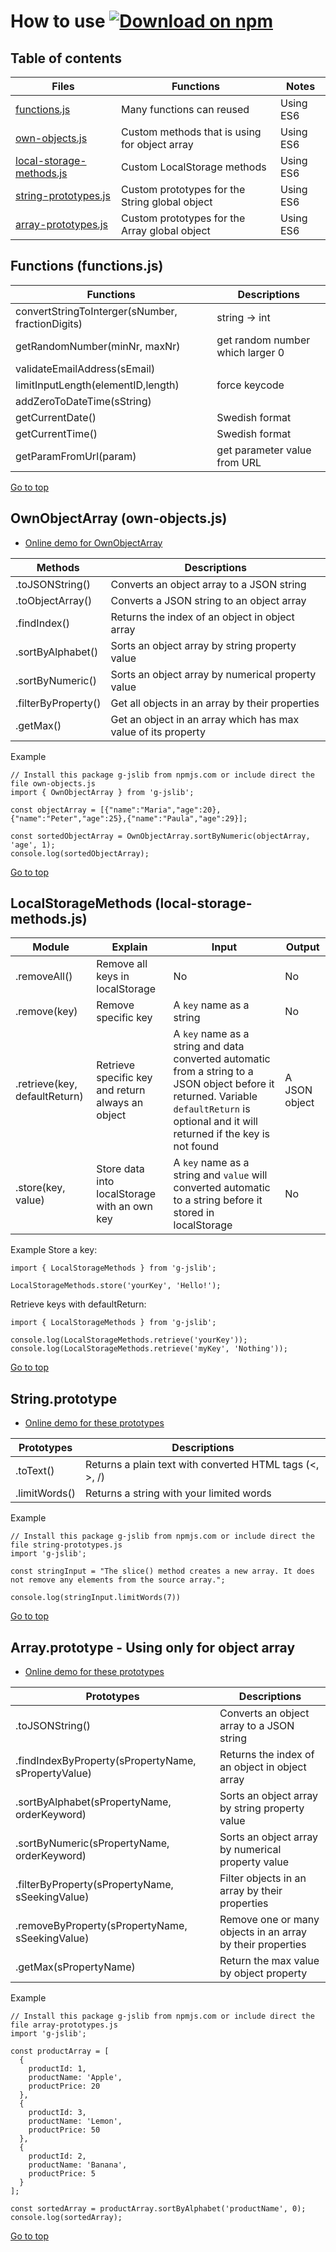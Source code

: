 # How to use [![Download on npm](https://img.shields.io/badge/npm-v1.2.1-blue.svg)](https://www.npmjs.com/package/g-jslib)
## Table of contents
|Files|Functions|Notes|
|----|----|----|
|[functions.js](#functions-functionsjs)|Many functions can reused|Using ES6|
|[own-objects.js](#ownobjectarray-own-objectsjs)|Custom methods that is using for object array|Using ES6|
|[local-storage-methods.js](#localstoragemethods-local-storage-methodsjs)|Custom LocalStorage methods|Using ES6|
|[string-prototypes.js](#stringprototype)|Custom prototypes for the String global object|Using ES6|
|[array-prototypes.js](#arrayprototype---using-only-for-object-array)|Custom prototypes for the Array global object|Using ES6|

## Functions (functions.js)
|Functions|Descriptions|
|---|---|
|convertStringToInterger(sNumber, fractionDigits)| string -> int|
|getRandomNumber(minNr, maxNr)|get random number which larger 0|
|validateEmailAddress(sEmail)||
|limitInputLength(elementID,length)|force keycode|
|addZeroToDateTime(sString)||
|getCurrentDate()|Swedish format|
|getCurrentTime()|Swedish format|
|getParamFromUrl(param)|get parameter value from URL|

[Go to top](#how-to-use)

## OwnObjectArray (own-objects.js)
* [Online demo for OwnObjectArray](https://codepen.io/khois/pen/oEJqra)

|Methods|Descriptions|
|---|---|
|.toJSONString()|Converts an object array to a JSON string|
|.toObjectArray()|Converts a JSON string to an object array|
|.findIndex()|Returns the index of an object in object array|
|.sortByAlphabet()|Sorts an object array by string property value|
|.sortByNumeric()|Sorts an object array by numerical property value|
|.filterByProperty()|Get all objects in an array by their properties|
|.getMax()|Get an object in an array which has max value of its property|

Example
````
// Install this package g-jslib from npmjs.com or include direct the file own-objects.js
import { OwnObjectArray } from 'g-jslib';

const objectArray = [{"name":"Maria","age":20},{"name":"Peter","age":25},{"name":"Paula","age":29}];

const sortedObjectArray = OwnObjectArray.sortByNumeric(objectArray, 'age', 1);
console.log(sortedObjectArray);
````

[Go to top](#how-to-use)

## LocalStorageMethods (local-storage-methods.js)
| Module | Explain | Input | Output |
|---|---|---|---|
| .removeAll() | Remove all keys in localStorage | No | No |
| .remove(key) | Remove specific key | A `key` name as a string | No |
| .retrieve(key, defaultReturn) | Retrieve specific key and return always an object | A `key` name as a string and data converted automatic from a string to a JSON object before it returned. Variable `defaultReturn` is optional and it will returned if the key is not found | A JSON object |
| .store(key, value) | Store data into localStorage with an own key | A `key` name as a string and `value` will converted automatic to a string before it stored in localStorage | No |

Example
Store a key:
````
import { LocalStorageMethods } from 'g-jslib';

LocalStorageMethods.store('yourKey', 'Hello!');
````

Retrieve keys with defaultReturn:
````
import { LocalStorageMethods } from 'g-jslib';

console.log(LocalStorageMethods.retrieve('yourKey'));
console.log(LocalStorageMethods.retrieve('myKey', 'Nothing'));
````

[Go to top](#how-to-use)

## String.prototype
* [Online demo for these prototypes](https://codepen.io/khois/pen/rdMQQq)

|Prototypes|Descriptions|
|---|---|
|.toText()|Returns a plain text with converted HTML tags (<, >, /)|
|.limitWords()|Returns a string with your limited words|

Example
````
// Install this package g-jslib from npmjs.com or include direct the file string-prototypes.js
import 'g-jslib';

const stringInput = "The slice() method creates a new array. It does not remove any elements from the source array.";

console.log(stringInput.limitWords(7))
````

[Go to top](#how-to-use)

## Array.prototype - Using only for object array
* [Online demo for these prototypes](https://codepen.io/khois/pen/KxRPGX)

|Prototypes|Descriptions|
|---|---|
|.toJSONString()|Converts an object array to a JSON string|
|.findIndexByProperty(sPropertyName, sPropertyValue)|Returns the index of an object in object array|
|.sortByAlphabet(sPropertyName, orderKeyword)|Sorts an object array by string property value|
|.sortByNumeric(sPropertyName, orderKeyword)|Sorts an object array by numerical property value|
|.filterByProperty(sPropertyName, sSeekingValue)|Filter objects in an array by their properties|
|.removeByProperty(sPropertyName, sSeekingValue)|Remove one or many objects in an array by their properties|
|.getMax(sPropertyName)|Return the max value by object property|

Example
````
// Install this package g-jslib from npmjs.com or include direct the file array-prototypes.js
import 'g-jslib';

const productArray = [
  {
    productId: 1,
    productName: 'Apple',
    productPrice: 20
  },
  {
    productId: 3,
    productName: 'Lemon',
    productPrice: 50
  },
  {
    productId: 2,
    productName: 'Banana',
    productPrice: 5
  }
];

const sortedArray = productArray.sortByAlphabet('productName', 0);
console.log(sortedArray);
````

[Go to top](#how-to-use)
